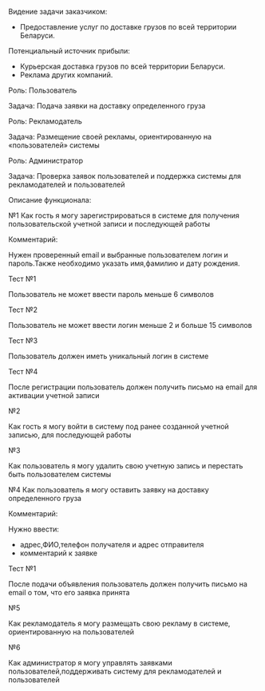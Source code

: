 ﻿Видение задачи заказчиком:
-  Предоставление услуг по доставке грузов по всей территории Беларуси.

Потенциальный источник прибыли:
- Курьерская доставка грузов по всей территории Беларуси.
- Реклама других компаний.

Роль: Пользователь

Задача: Подача заявки на доставку определенного груза

Роль: Рекламодатель

Задача: Размещение своей рекламы, ориентированную на «пользователей» системы 

Роль: Администратор

Задача: Проверка заявок пользователей и поддержка системы для рекламодателей и пользователей



Описание функционала:

№1
Как гость я могу зарегистрироваться в системе для получения пользовательской учетной записи и последующей работы 

Комментарий:

Нужен проверенный email и выбранные пользователем логин и пароль.Также необходимо указать имя,фамилию и дату рождения.

Тест №1

Пользователь не может ввести пароль меньше 6 символов

Тест №2

Пользователь не может ввести логин меньше 2 и больше 15 символов

Тест №3 

Пользователь должен иметь уникальный логин в системе

Тест №4
	
После регистрации пользователь должен получить письмо на email для активации учетной записи 

№2

Как гость я могу войти в систему под ранее созданной учетной записью, для последующей работы

№3

Как пользователь я могу удалить свою учетную запись и перестать быть пользователем системы

№4
Как пользователь я могу оставить заявку на доставку определенного груза

Комментарий:

Нужно ввести:
- адрес,ФИО,телефон получателя и адрес отправителя
- комментарий к заявке

Тест №1

После подачи объявления пользователь должен получить письмо на email о том, что его заявка принята  

№5

Как рекламодатель я могу размещать свою рекламу в системе, ориентированную на пользователей

№6

Как администратор я могу управлять заявками пользователей,поддерживать систему для рекламодателей и пользователей
